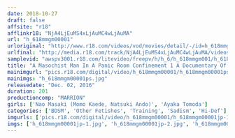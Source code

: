 ```yaml
---
date: 2018-10-27
draft: false
affsite: "r18"
afflinkr18: "NjA4LjEuMS4xLjAuMC4wLjAuMA"
url: "h_618mmgm00001"
urloriginal: "http://www.r18.com/videos/vod/movies/detail/-/id=h_618mmgm00001"
urlfinal: "http://media.r18.com/track/NjA4LjEuMS4xLjAuMC4wLjAuMA/videos/vod/movies/detail/-/id=h_618mmgm00001"
samplevid: "awspv3001.r18.com/litevideo/freepv/h/h_6/h_618mmgm001/h_618mmgm001_dmb_w.mp4"
title: "A Masochist Man In A Panic Room Confinement 1 A Documentary Of Destruction and Rebirth As Crazy Ladies Aggressively Lust For Men"
mainimgurl: "pics.r18.com/digital/video/h_618mmgm00001/h_618mmgm00001ps.jpg"
mainimgs: "h_618mmgm00001ps.jpg"
releasedate: "Dec. 02, 2016"
duration: 201
productioncomp: "MARRION"
girls: ['Nao Masaki (Momo Kaede, Natsuki Ando)', 'Ayaka Tomoda']
categories: ['BDSM', 'Other Fetishes', 'Training', 'Sadism', 'Hi-Def']
imgurls: ['pics.r18.com/digital/video/h_618mmgm00001/h_618mmgm00001jp-1.jpg', 'pics.r18.com/digital/video/h_618mmgm00001/h_618mmgm00001jp-2.jpg', 'pics.r18.com/digital/video/h_618mmgm00001/h_618mmgm00001jp-3.jpg', 'pics.r18.com/digital/video/h_618mmgm00001/h_618mmgm00001jp-4.jpg', 'pics.r18.com/digital/video/h_618mmgm00001/h_618mmgm00001jp-5.jpg', 'pics.r18.com/digital/video/h_618mmgm00001/h_618mmgm00001jp-6.jpg', 'pics.r18.com/digital/video/h_618mmgm00001/h_618mmgm00001jp-7.jpg', 'pics.r18.com/digital/video/h_618mmgm00001/h_618mmgm00001jp-8.jpg', 'pics.r18.com/digital/video/h_618mmgm00001/h_618mmgm00001jp-9.jpg', 'pics.r18.com/digital/video/h_618mmgm00001/h_618mmgm00001jp-10.jpg', 'pics.r18.com/digital/video/h_618mmgm00001/h_618mmgm00001jp-11.jpg', 'pics.r18.com/digital/video/h_618mmgm00001/h_618mmgm00001jp-12.jpg', 'pics.r18.com/digital/video/h_618mmgm00001/h_618mmgm00001jp-13.jpg', 'pics.r18.com/digital/video/h_618mmgm00001/h_618mmgm00001jp-14.jpg', 'pics.r18.com/digital/video/h_618mmgm00001/h_618mmgm00001jp-15.jpg', 'pics.r18.com/digital/video/h_618mmgm00001/h_618mmgm00001jp-16.jpg', 'pics.r18.com/digital/video/h_618mmgm00001/h_618mmgm00001jp-17.jpg', 'pics.r18.com/digital/video/h_618mmgm00001/h_618mmgm00001jp-18.jpg', 'pics.r18.com/digital/video/h_618mmgm00001/h_618mmgm00001jp-19.jpg', 'pics.r18.com/digital/video/h_618mmgm00001/h_618mmgm00001jp-20.jpg']
imgs: ['h_618mmgm00001jp-1.jpg', 'h_618mmgm00001jp-2.jpg', 'h_618mmgm00001jp-3.jpg', 'h_618mmgm00001jp-4.jpg', 'h_618mmgm00001jp-5.jpg', 'h_618mmgm00001jp-6.jpg', 'h_618mmgm00001jp-7.jpg', 'h_618mmgm00001jp-8.jpg', 'h_618mmgm00001jp-9.jpg', 'h_618mmgm00001jp-10.jpg', 'h_618mmgm00001jp-11.jpg', 'h_618mmgm00001jp-12.jpg', 'h_618mmgm00001jp-13.jpg', 'h_618mmgm00001jp-14.jpg', 'h_618mmgm00001jp-15.jpg', 'h_618mmgm00001jp-16.jpg', 'h_618mmgm00001jp-17.jpg', 'h_618mmgm00001jp-18.jpg', 'h_618mmgm00001jp-19.jpg', 'h_618mmgm00001jp-20.jpg']
---
```

